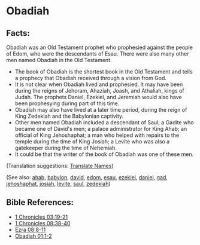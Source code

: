# Obadiah #

## Facts: ##

Obadiah was an Old Testament prophet who prophesied against the people of Edom, who were the descendants of Esau. There were also many other men named Obadiah in the Old Testament.

* The book of Obadiah is the shortest book in the Old Testament and tells a prophecy that Obadiah received through a vision from God.
* It is not clear when Obadiah lived and prophesied. It may have been during the reigns of Jehoram, Ahaziah, Joash, and Athaliah, kings of Judah. The prophets Daniel, Ezekiel, and Jeremiah would also have been prophesying during part of this time.
* Obadiah may also have lived at a later time period, during the reign of King Zedekiah and the Babylonian captivity. 
* Other men named Obadiah included a descendant of Saul; a Gadite who became one of David's men; a palace administrator for King Ahab; an official of King Jehoshaphat; a man who helped with repairs to the temple during the time of King Josiah; a Levite who was also a gatekeeper during the time of Nehemiah.
* It could be that the writer of the book of Obadiah was one of these men.

(Translation suggestions: [Translate Names](https://git.door43.org/Door43/en-ta-translate-vol1/src/master/content/translate_names.md))

(See also: [ahab](../other/ahab.md),  [babylon](../other/babylon.md), [david](../other/david.md), [edom](../other/edom.md), [esau](../other/esau.md), [ezekiel](../other/ezekiel.md), [daniel](../other/daniel.md),  [gad](../other/gad.md),   [jehoshaphat](../other/jehoshaphat.md), [josiah](../other/josiah.md),  [levite](../other/levite.md),  [saul](../other/saul.md), [zedekiah](../other/zedekiah.md))

## Bible References: ##

* [1 Chronicles 03:19-21](https://door43.org/en/bible/notes/1ch/03/19)
* [1 Chronicles 08:38-40](https://door43.org/en/bible/notes/1ch/08/38)
* [Ezra 08:8-11](https://door43.org/en/bible/notes/ezr/08/08)
* [Obadiah 01:1-2](https://door43.org/en/bible/notes/oba/01/01)

